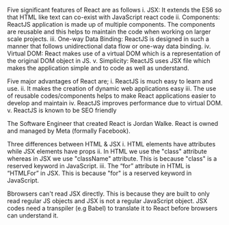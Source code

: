 <!-- Solution to Question No. 2 -->
Five significant features of React are as follows
i. JSX: It extends the ES6 so that HTML like text can co-exist with JavaScript react code
ii. Components: ReactJS application is made up of multiple components. The components are reusable and this helps to maintain the code when working on larger scale projects.
iii. One-way Data Binding: ReactJS is designed in such a manner that follows unidirectional data flow or one-way data binding.
iv. Virtual DOM: React makes use of a virtual DOM which is a representation of the original DOM object in JS.
v. Simplicity: ReactJS uses JSX file which makes the application simple and to code as well as understand.


<!-- Solution to Question No. 3 -->
Five major advantages of React are;
i. ReactJS is much easy to learn and use.
ii. It makes the creation of dynamic web applications easy
iii. The use of reusable codes/components helps to make React applications easier to develop and maintain
iv. ReactJS improves performance due to virtual DOM.
v. ReactJS is known to be SEO friendly


<!-- Solution to Question No. 4 -->
The Software Engineer that created React is Jordan Walke. React is owned and managed by Meta (formally Facebook).


<!-- Solution to Question No. 5 -->
Three differences between HTML & JSX
i.  HTML elements have attributes while JSX elements have props
ii. In HTML we use the "class" attribute whereas in JSX we use "className" attribute. This is because "class" is a reserved keyword in JavaScript.
iii. The “for” attribute in HTML is “HTMLFor” in JSX. This is because "for" is a reserved keyword in JavaScript.


<!-- Solution to Question No. 6 -->
Bbrowsers can't read JSX directly. This is because they are built to only read regular JS objects and JSX is not a regular JavaScript object. JSX codes need a transpiler (e.g Babel) to translate it to React before browsers can understand it.